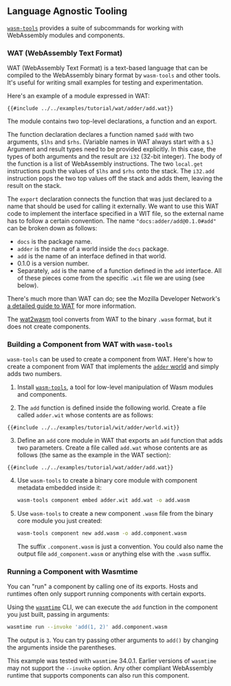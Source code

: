 ## Language Agnostic Tooling

[`wasm-tools`](https://github.com/bytecodealliance/wasm-tools) provides a suite of subcommands for
working with WebAssembly modules and components.

### WAT (WebAssembly Text Format)

WAT (WebAssembly Text Format) is a text-based language
that can be compiled to the WebAssembly binary format
by `wasm-tools` and other tools.
It's useful for writing small examples for testing and experimentation.

Here's an example of a module expressed in WAT:
```wat
{{#include ../../examples/tutorial/wat/adder/add.wat}}
```

The module contains two top-level declarations, a function and an export.

The function declaration declares a function named `$add`
with two arguments, `$lhs` and `$rhs`.
(Variable names in WAT always start with a `$`.)
Argument and result types need to be provided explicitly.
In this case, the types of both arguments and the result
are `i32` (32-bit integer).
The body of the function is a list of WebAssembly instructions.
The two `local.get` instructions push the values of `$lhs` and `$rhs`
onto the stack.
The `i32.add` instruction pops the two top values off the stack
and adds them, leaving the result on the stack.

The `export` declaration connects the function that was just declared
to a name that should be used for calling it externally.
We want to use this WAT code to implement the interface specified in a WIT file,
so the external name has to follow a certain convention.
The name `"docs:adder/add@0.1.0#add"` can be broken down as follows:
* `docs` is the package name.
* `adder` is the name of a world inside the `docs` package.
* `add` is the name of an interface defined in that world.
* 0.1.0 is a version number.
* Separately, `add` is the name of a function defined in the `add` interface.
All of these pieces come from the specific `.wit` file we are using
(see below).

There's much more than WAT can do;
see the Mozilla Developer Network's [a detailed guide to WAT](https://developer.mozilla.org/en-US/docs/WebAssembly/Guides/Understanding_the_text_format)
for more information.

The [wat2wasm](https://github.com/WebAssembly/wabt) tool converts
from WAT to the binary `.wasm` format,
but it does not create components.

### Building a Component from WAT with `wasm-tools`

`wasm-tools` can be used to create a component from WAT.
Here's how to create a component from WAT
that implements the [`adder` world](https://github.com/bytecodealliance/component-docs/blob/main/component-model/examples/tutorial/wit/adder/world.wit)
and simply adds two numbers.

1. Install [`wasm-tools`](https://github.com/bytecodealliance/wasm-tools/tree/main#installation), a
   tool for low-level manipulation of Wasm modules and components.

2. The `add` function is defined inside the following world.
   Create a file called `adder.wit` whose contents are as follows:

  ```wit
  {{#include ../../examples/tutorial/wit/adder/world.wit}}
  ```

3. Define an `add` core module in WAT that exports an `add` function that adds two parameters.
   Create a file called `add.wat` whose contents are as follows
   (the same as the example in the WAT section):

```wat
{{#include ../../examples/tutorial/wat/adder/add.wat}}
```

4. Use `wasm-tools` to create a binary core module with component metadata embedded inside it:

   ```sh
   wasm-tools component embed adder.wit add.wat -o add.wasm
   ```

5. Use `wasm-tools` to create a new component `.wasm` file
   from the binary core module you just created:

   ```sh
   wasm-tools component new add.wasm -o add.component.wasm
   ```

   The suffix `.component.wasm` is just a convention.
   You could also name the output file `add_component.wasm` or anything else
   with the `.wasm` suffix.

### Running a Component with Wasmtime

You can "run" a component by calling one of its exports.
Hosts and runtimes often only support running components with certain exports.

Using the [`wasmtime`](https://github.com/bytecodealliance/wasmtime) CLI,
we can execute the `add` function in the component you just built,
passing in arguments:

```sh
wasmtime run --invoke 'add(1, 2)' add.component.wasm
```

The output is ```3```.
You can try passing other arguments to `add()`
by changing the arguments inside the parentheses.

This example was tested with `wasmtime` 34.0.1.
Earlier versions of `wasmtime` may not support the `--invoke` option.
Any other compliant WebAssembly runtime that supports components
can also run this component.
